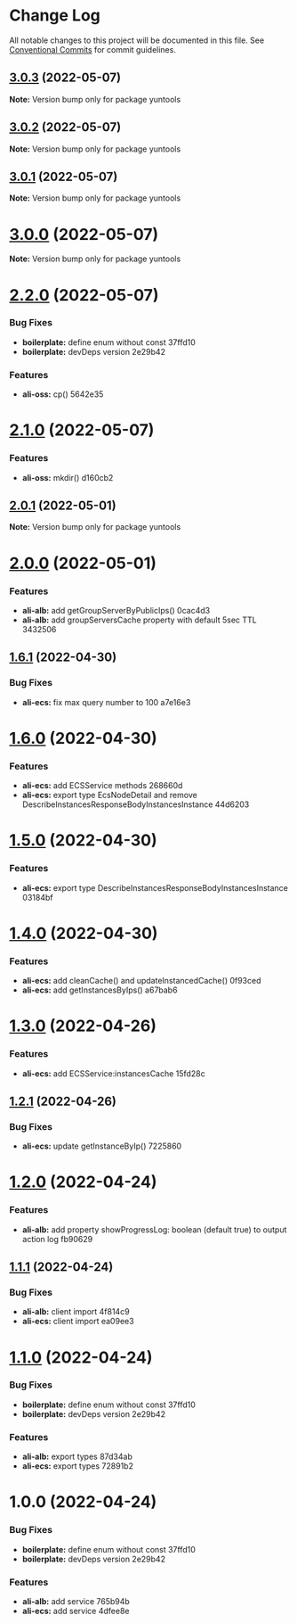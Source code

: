 # Change Log

All notable changes to this project will be documented in this file.
See [Conventional Commits](https://conventionalcommits.org) for commit guidelines.

## [3.0.3](/compare/v3.0.2...v3.0.3) (2022-05-07)

**Note:** Version bump only for package yuntools





## [3.0.2](/compare/v3.0.1...v3.0.2) (2022-05-07)

**Note:** Version bump only for package yuntools





## [3.0.1](/compare/v3.0.0...v3.0.1) (2022-05-07)

**Note:** Version bump only for package yuntools





# [3.0.0](/compare/v2.2.0...v3.0.0) (2022-05-07)

**Note:** Version bump only for package yuntools





# [2.2.0](/compare/v2.1.0...v2.2.0) (2022-05-07)


### Bug Fixes

* **boilerplate:** define enum without const 37ffd10
* **boilerplate:** devDeps version 2e29b42


### Features

* **ali-oss:** cp() 5642e35





# [2.1.0](/compare/v2.0.1...v2.1.0) (2022-05-07)


### Features

* **ali-oss:** mkdir() d160cb2





## [2.0.1](/compare/v2.0.0...v2.0.1) (2022-05-01)

**Note:** Version bump only for package yuntools





# [2.0.0](/compare/v1.6.1...v2.0.0) (2022-05-01)


### Features

* **ali-alb:** add getGroupServerByPublicIps() 0cac4d3
* **ali-alb:** add groupServersCache property with default 5sec TTL 3432506





## [1.6.1](/compare/v1.6.0...v1.6.1) (2022-04-30)


### Bug Fixes

* **ali-ecs:** fix max query number to 100 a7e16e3





# [1.6.0](/compare/v1.5.0...v1.6.0) (2022-04-30)


### Features

* **ali-ecs:** add ECSService methods 268660d
* **ali-ecs:** export type EcsNodeDetail and remove DescribeInstancesResponseBodyInstancesInstance 44d6203





# [1.5.0](/compare/v1.4.0...v1.5.0) (2022-04-30)


### Features

* **ali-ecs:** export type DescribeInstancesResponseBodyInstancesInstance 03184bf





# [1.4.0](/compare/v1.3.0...v1.4.0) (2022-04-30)


### Features

* **ali-ecs:** add cleanCache() and updateInstancedCache() 0f93ced
* **ali-ecs:** add getInstancesByIps() a67bab6





# [1.3.0](/compare/v1.2.1...v1.3.0) (2022-04-26)


### Features

* **ali-ecs:** add ECSService:instancesCache 15fd28c





## [1.2.1](/compare/v1.2.0...v1.2.1) (2022-04-26)


### Bug Fixes

* **ali-ecs:** update getInstanceByIp() 7225860





# [1.2.0](/compare/v1.1.1...v1.2.0) (2022-04-24)


### Features

* **ali-alb:** add property showProgressLog: boolean (default true) to output action log fb90629





## [1.1.1](/compare/v1.1.0...v1.1.1) (2022-04-24)


### Bug Fixes

* **ali-alb:** client import 4f814c9
* **ali-ecs:** client import ea09ee3





# [1.1.0](/compare/v1.0.0...v1.1.0) (2022-04-24)


### Bug Fixes

* **boilerplate:** define enum without const 37ffd10
* **boilerplate:** devDeps version 2e29b42


### Features

* **ali-alb:** export types 87d34ab
* **ali-ecs:** export types 72891b2





# 1.0.0 (2022-04-24)


### Bug Fixes

* **boilerplate:** define enum without const 37ffd10
* **boilerplate:** devDeps version 2e29b42


### Features

* **ali-alb:** add service 765b94b
* **ali-ecs:** add service 4dfee8e
